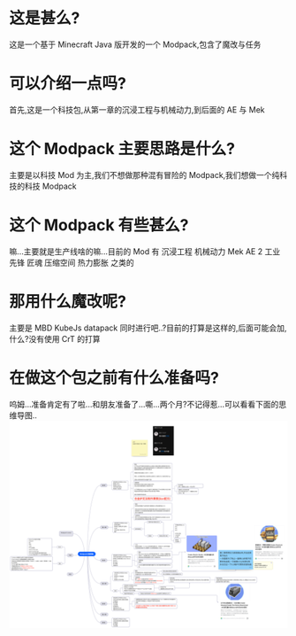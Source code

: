 # 这是甚么?

这是一个基于 Minecraft Java 版开发的一个 Modpack,包含了魔改与任务

# 可以介绍一点吗?

首先,这是一个科技包,从第一章的沉浸工程与机械动力,到后面的 AE 与 Mek

# 这个 Modpack 主要思路是什么?

主要是以科技 Mod 为主,我们不想做那种混有冒险的 Modpack,我们想做一个纯科技的科技 Modpack

# 这个 Modpack 有些甚么?

嘛...主要就是生产线啥的嘛...目前的 Mod 有
沉浸工程
机械动力
Mek
AE 2
工业先锋
匠魂
压缩空间
热力膨胀
之类的

# 那用什么魔改呢?

主要是 MBD KubeJs datapack 同时进行吧..?目前的打算是这样的,后面可能会加,什么?没有使用 CrT 的打算

# 在做这个包之前有什么准备吗?

呜姆...准备肯定有了啦...和朋友准备了...嘶...两个月?不记得惹...可以看看下面的思维导图..
<img src="Modpack.png">